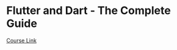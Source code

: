 # Flutter and Dart - The Complete Guide

[Course Link](https://www.udemy.com/course/learn-flutter-dart-to-build-ios-android-apps)
